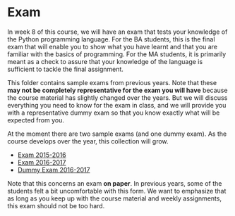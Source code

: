 # Exam

In week 8 of this course, we will have an exam that tests your knowledge of the Python programming language. For the BA students, this is the final exam that will enable you to show what you have learnt and that you are familiar with the basics of programming. For the MA students, it is primarily meant as a check to assure that your knowledge of the language is sufficient to tackle the final assignment.

This folder contains sample exams from previous years. Note that these **may not be completely representative for the exam you will have** because the course material has slightly changed over the years. But we will discuss everything you need to know for the exam in class, and we will provide you with a representative dummy exam so that you know exactly what will be expected from you.

At the moment there are two sample exams (and one dummy exam). As the course develops over the year, this collection will grow.

* [Exam 2015-2016](./Exam_2015-2016.pdf)
* [Exam 2016-2017](./Exam_2016-2017.pdf)
* [Dummy Exam 2016-2017](./Dummy_Exam_2016-2017.ipynb)

Note that this concerns an exam **on paper**. In previous years, some of the students felt a bit uncomfortable with this form. We want to emphasize that as long as you keep up with the course material and weekly assignments, this exam should not be too hard.
